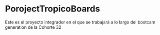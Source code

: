 # PorojectTropicoBoards
Este es el proyecto integrador en el que se trabajará  a lo largo del bootcam generation de la Cohorte 32
